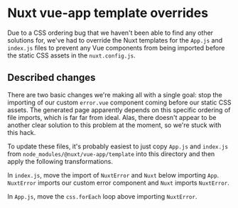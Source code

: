 # Nuxt vue-app template overrides

Due to a CSS ordering bug that we haven't been able to find any other solutions for, we've had to override the Nuxt templates for the `App.js` and `index.js` files to prevent any Vue components from being imported before the static CSS assets in the `nuxt.config.js`.

## Described changes

There are two basic changes we're making all with a single goal: stop the importing of our custom `error.vue` component coming before our static CSS assets. The generated page apparently depends on this specific ordering of file imports, which is far far from ideal. Alas, there doesn't appear to be another clear solution to this problem at the moment, so we're stuck with this hack.

To update these files, it's probably easiest to just copy `App.js` and `index.js` from `node_modules/@nuxt/vue-app/template` into this directory and then apply the following transformations.

In `index.js`, move the import of `NuxtError` and `Nuxt` below importing `App`. `NuxtError` imports our custom error component and `Nuxt` imports `NuxtError`.

In `App.js`, move the `css.forEach` loop above importing `NuxtError`.

